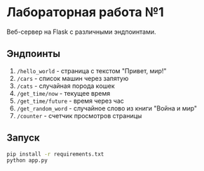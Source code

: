 # Лабораторная работа №1

Веб-сервер на Flask с различными эндпоинтами.

## Эндпоинты

1. `/hello_world` - страница с текстом "Привет, мир!"
2. `/cars` - список машин через запятую
3. `/cats` - случайная порода кошек
4. `/get_time/now` - текущее время
5. `/get_time/future` - время через час
6. `/get_random_word` - случайное слово из книги "Война и мир"
7. `/counter` - счетчик просмотров страницы

## Запуск

```bash
pip install -r requirements.txt
python app.py